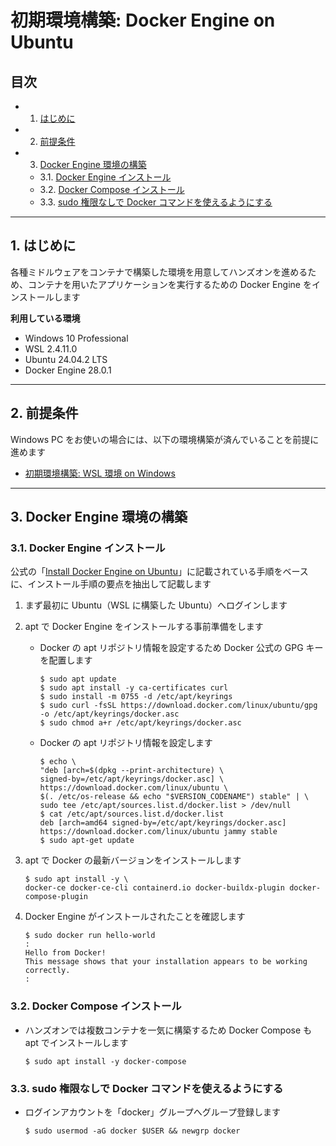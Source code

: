 # 初期環境構築: Docker Engine on Ubuntu

## 目次

- 1. [はじめに](#1-はじめに)
- 2. [前提条件](#2-前提条件)
- 3. [Docker Engine 環境の構築](#3-docker-engine-環境の構築)
	- 3.1. [Docker Engine インストール](#31-docker-engine-インストール)
	- 3.2. [Docker Compose インストール](#32-docker-compose-インストール)
	- 3.3. [sudo 権限なしで Docker コマンドを使えるようにする](#33-sudo-権限なしで-docker-コマンドを使えるようにする)

---

## 1. はじめに

各種ミドルウェアをコンテナで構築した環境を用意してハンズオンを進めるため、コンテナを用いたアプリケーションを実行するための Docker Engine をインストールします

**利用している環境**

- Windows 10 Professional
- WSL 2.4.11.0
- Ubuntu 24.04.2 LTS
- Docker Engine 28.0.1

---

## 2. 前提条件

Windows PC をお使いの場合には、以下の環境構築が済んでいることを前提に進めます

- [初期環境構築: WSL 環境 on Windows ](../setup-wsl-on-windows/)

---

## 3. Docker Engine 環境の構築

### 3.1. Docker Engine インストール

公式の「[Install Docker Engine on Ubuntu](https://docs.docker.com/engine/install/ubuntu/)」に記載されている手順をベースに、インストール手順の要点を抽出して記載します

1. まず最初に Ubuntu（WSL に構築した Ubuntu）へログインします

2. apt で Docker Engine をインストールする事前準備をします

	- Docker の apt リポジトリ情報を設定するため Docker 公式の GPG キーを配置します
		```
		$ sudo apt update
		$ sudo apt install -y ca-certificates curl
		$ sudo install -m 0755 -d /etc/apt/keyrings
		$ sudo curl -fsSL https://download.docker.com/linux/ubuntu/gpg -o /etc/apt/keyrings/docker.asc
		$ sudo chmod a+r /etc/apt/keyrings/docker.asc
		```

	- Docker の apt リポジトリ情報を設定します
		```
		$ echo \
		"deb [arch=$(dpkg --print-architecture) \
		signed-by=/etc/apt/keyrings/docker.asc] \
		https://download.docker.com/linux/ubuntu \
		$(. /etc/os-release && echo "$VERSION_CODENAME") stable" | \
		sudo tee /etc/apt/sources.list.d/docker.list > /dev/null
		$ cat /etc/apt/sources.list.d/docker.list
		deb [arch=amd64 signed-by=/etc/apt/keyrings/docker.asc] https://download.docker.com/linux/ubuntu jammy stable
		$ sudo apt-get update
		```

3. apt で Docker の最新バージョンをインストールします
	```
	$ sudo apt install -y \
	docker-ce docker-ce-cli containerd.io docker-buildx-plugin docker-compose-plugin

	```

4. Docker Engine がインストールされたことを確認します
	```
	$ sudo docker run hello-world
	:
	Hello from Docker!
	This message shows that your installation appears to be working correctly.
	:
	```

### 3.2. Docker Compose インストール

- ハンズオンでは複数コンテナを一気に構築するため Docker Compose も apt でインストールします
	```
	$ sudo apt install -y docker-compose
	```

### 3.3. sudo 権限なしで Docker コマンドを使えるようにする

- ログインアカウントを「docker」グループへグループ登録します
	```
	$ sudo usermod -aG docker $USER && newgrp docker 
	```
